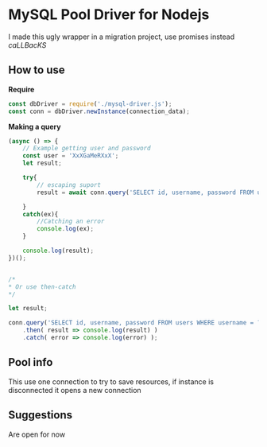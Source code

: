 # MySQL Pool Driver for Nodejs

I made this ugly wrapper in a migration project, use promises instead *caLLBacKS*

## How to use

**Require**

```javascript
const dbDriver = require('./mysql-driver.js');
const conn = dbDriver.newInstance(connection_data);
```

**Making a query**

```javascript
(async () => {
    // Example getting user and password
    const user = 'XxXGaMeRXxX';
    let result;

    try{
        // escaping suport
        result = await conn.query('SELECT id, username, password FROM users WHERE username = ?', [user]);       

    }
    catch(ex){
        //Catching an error
        console.log(ex);
    }

    console.log(result);
})();


/* 
* Or use then-catch
*/

let result;

conn.query('SELECT id, username, password FROM users WHERE username = ?', [user])
    .then( result => console.log(result) )
    .catch( error => console.log(error) );

```

## Pool info

This use one connection to try to save resources, if instance is disconnected it opens a new connection

## Suggestions 

Are open for now